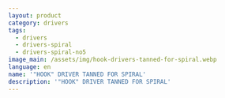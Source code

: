 ```yaml
---
layout: product
category: drivers
tags:
  - drivers
  - drivers-spiral
  - drivers-spiral-no5
image_main: /assets/img/hook-drivers-tanned-for-spiral.webp
language: en
name: '"HOOK" DRIVER TANNED FOR SPIRAL'
description: '"HOOK" DRIVER TANNED FOR SPIRAL'
---
```

